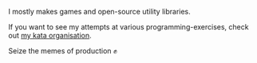 I mostly makes games and open-source utility libraries.

If you want to see my attempts at various programming-exercises, check out [my kata organisation](https://github.com/comradevanti-katas).

Seize the memes of production ✊
